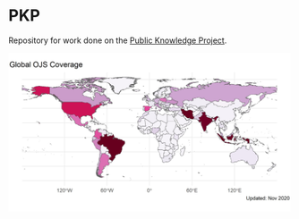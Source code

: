 # PKP

Repository for work done on the [Public Knowledge Project](https://pkp.sfu.ca/).

![](world.jpg)

